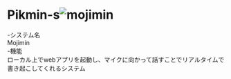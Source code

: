 # Pikmin-s![mojimin](https://github.com/user-attachments/assets/42cbb20f-106e-4a33-891f-0e4fd71a875f)

-システム名
<br>Mojimin
<br>
-機能
<br>ローカル上でwebアプリを起動し、マイクに向かって話すことでリアルタイムで書き起こしてくれるシステム

